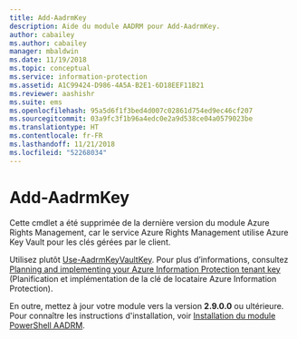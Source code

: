 ```yaml
---
title: Add-AadrmKey
description: Aide du module AADRM pour Add-AadrmKey.
author: cabailey
ms.author: cabailey
manager: mbaldwin
ms.date: 11/19/2018
ms.topic: conceptual
ms.service: information-protection
ms.assetid: A1C99424-D986-4A5A-B2E1-6D18EEF11B21
ms.reviewer: aashishr
ms.suite: ems
ms.openlocfilehash: 95a5d6f1f3bed4d007c02861d754ed9ec46cf207
ms.sourcegitcommit: 03a9fc3f1b96a4edc0e2a9d538ce04a0579023be
ms.translationtype: HT
ms.contentlocale: fr-FR
ms.lasthandoff: 11/21/2018
ms.locfileid: "52268034"
---
```

# <a name="add-aadrmkey"></a>Add-AadrmKey

Cette cmdlet a été supprimée de la dernière version du module Azure Rights Management, car le service Azure Rights Management utilise Azure Key Vault pour les clés gérées par le client.

Utilisez plutôt [Use-AadrmKeyVaultKey](/powershell/module/aadrm/use-aadrmkeyvaultkey). Pour plus d’informations, consultez [Planning and implementing your Azure Information Protection tenant key](plan-implement-tenant-key.md) (Planification et implémentation de la clé de locataire Azure Information Protection).

En outre, mettez à jour votre module vers la version **2.9.0.0** ou ultérieure. Pour connaître les instructions d'installation, voir [Installation du module PowerShell AADRM](install-powershell.md).

